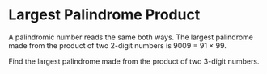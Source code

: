 # Largest Palindrome Product

A palindromic number reads the same both ways. The largest palindrome made from the product of two 2-digit numbers is
9009 = 91 × 99.

Find the largest palindrome made from the product of two 3-digit numbers.
